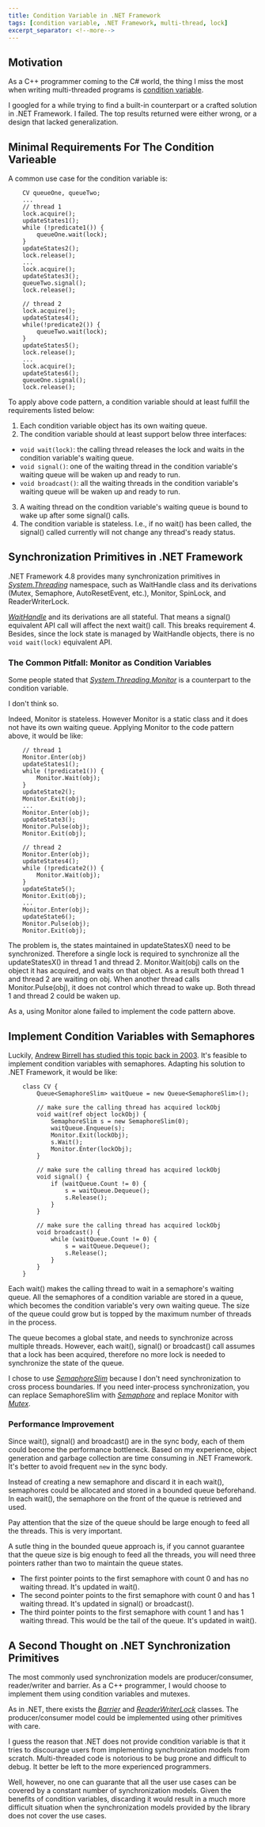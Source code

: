 ```yaml
---
title: Condition Variable in .NET Framework
tags: [condition variable, .NET Framework, multi-thread, lock]
excerpt_separator: <!--more-->
---
```


## Motivation

As a C++ programmer coming to the C# world, the thing I miss the most when writing multi-threaded programs is [condition variable][cv-link].

I googled for a while trying to find a built-in counterpart or a crafted solution in .NET Framework. I failed. The top results returned were either wrong, or a design that lacked generalization.
<!--more-->

## Minimal Requirements For The Condition Varieable

A common use case for the condition variable is:
```	
    CV queueOne, queueTwo;
    ...
    // thread 1
    lock.acquire();
    updateStates1();
    while (!predicate1()) {
        queueOne.wait(lock);
    }
    updateStates2();
    lock.release();
    ...
    lock.acquire();
    updateStates3();
    queueTwo.signal();
    lock.release();

    // thread 2
    lock.acquire();
    updateStates4();
    while(!predicate2()) {
        queueTwo.wait(lock);
    }
    updateStates5();
    lock.release();
    ...
    lock.acquire();
    updateStates6();
    queueOne.signal();
    lock.release();
```

To apply above code pattern, a condition variable should at least fulfill the requirements listed below:

1. Each condition variable object has its own waiting queue.
2. The condition variable should at least support below three interfaces:
  - `void wait(lock)`: the calling thread releases the lock and waits in the condition variable's waiting queue.
  - `void signal()`: one of the waiting thread in the condition variable's waiting queue will be waken up and ready to run.
  - `void broadcast()`: all the waiting threads in the condition variable's waiting queue will be waken up and ready to run.
3. A waiting thread on the condition variable's waiting queue is bound to wake up after some signal() calls.
4. The condition variable is stateless. I.e., if no wait() has been called, the signal() called currently will not change any thread's ready status.

## Synchronization Primitives in .NET Framework
.NET Framework 4.8 provides many synchronization primitives in [_System.Threading_][threading-link] namespace, such as WaitHandle class and its derivations (Mutex, Semaphore, AutoResetEvent, etc.), Monitor, SpinLock, and ReaderWriterLock.

[_WaitHandle_][waithandle] and its derivations are all stateful. That means a signal() equivalent API call will affect the next wait() call. This breaks requirement 4. Besides, since the lock state is managed by WaitHandle objects, there is no `void wait(lock)` equivalent API.

### The Common Pitfall: Monitor as Condition Variables

Some people stated that [_System.Threading.Monitor_][monitor-link] is a counterpart to the condition variable.

I don't think so. 

Indeed, Monitor is stateless. However Monitor is a static class and it does not have its own waiting queue. Applying Monitor to the code pattern above, it would be like:
```
    // thread 1
    Monitor.Enter(obj)
    updateStates1();
    while (!predicate1()) {
    	Monitor.Wait(obj);
    }
    updateState2();
    Monitor.Exit(obj);
    ...
    Monitor.Enter(obj);
    updateState3();
    Monitor.Pulse(obj);
    Monitor.Exit(obj);

    // thread 2
    Monitor.Enter(obj);
    updateStates4();
    while (!predicate2()) {
    	Monitor.Wait(obj);
    }
    updateState5();
    Monitor.Exit(obj);
    ...
    Monitor.Enter(obj);
    updateState6();
    Monitor.Pulse(obj);
    Monitor.Exit(obj);
```
The problem is, the states maintained in updateStatesX() need to be synchronized. Therefore a single lock is required to synchronize all the updateStatesX() in thread 1 and thread 2. Monitor.Wait(obj) calls on the object it has acquired, and waits on that object. As a result both thread 1 and thread 2 are waiting on obj. When another thread calls Monitor.Pulse(obj), it does not control which thread to wake up. Both thread 1 and thread 2 could be waken up.

As a, using Monitor alone failed to implement the code pattern above.

## Implement Condition Variables with Semaphores
Luckily, [Andrew Birrell has studied this topic back in 2003][ab-paper]. It's feasible to implement condition variables with semaphores. Adapting his solution to .NET Framework, it would be like:
```
    class CV {
        Queue<SemaphoreSlim> waitQueue = new Queue<SemaphoreSlim>();

        // make sure the calling thread has acquired lockObj
        void wait(ref object lockObj) {
            SemaphoreSlim s = new SemaphoreSlim(0);
            waitQueue.Enqueue(s);
            Monitor.Exit(lockObj);
            s.Wait();
            Monitor.Enter(lockObj);
        }

        // make sure the calling thread has acquired lockObj
        void signal() {
            if (waitQueue.Count != 0) {
                s = waitQueue.Dequeue();
                s.Release();
            }
        }

        // make sure the calling thread has acquired lockObj
        void broadcast() {
            while (waitQueue.Count != 0) {
                s = waitQueue.Dequeue();
                s.Release();
            }
        }
    }
```

Each wait() makes the calling thread to wait in a semaphore's waiting queue. All the semaphores of a condition variable are stored in a queue, which becomes the condition variable's very own waiting queue. The size of the queue could grow but is topped by the maximum number of threads in the process.

The queue becomes a global state, and needs to synchronize across multiple threads. However, each wait(), signal() or broadcast() call assumes that a lock has been acquired, therefore no more lock is needed to synchronize the state of the queue.

I chose to use [_SemaphoreSlim_][semaphoreslim] because I don't need synchronization to cross process boundaries. If you need inter-process synchronization, you can replace SemaphoreSlim with [_Semaphore_][semaphore] and replace Monitor with [_Mutex_][mutex].

### Performance Improvement
Since wait(), signal() and broadcast() are in the sync body, each of them could become the performance bottleneck. Based on my experience, object generation and garbage collection are time consuming in .NET Framework. It's better to avoid frequent `new` in the sync body.

Instead of creating a new semaphore and discard it in each wait(), semaphores could be allocated and stored in a bounded queue beforehand. In each wait(), the semaphore on the front of the queue is retrieved and used.

Pay attention that the size of the queue should be large enough to feed all the threads. This is very important.

A sutle thing in the bounded queue approach is, if you cannot guarantee that the queue size is big enough to feed all the threads, you will need three pointers rather than two to maintain the queue states.
- The first pointer points to the first semaphore with count 0 and has no waiting thread. It's updated in wait().
- The second pointer points to the first semaphore with count 0 and has 1 waiting thread. It's updated in signal() or broadcast().
- The third pointer points to the first semaphore with count 1 and has 1 waiting thread. This would be the tail of the queue. It's updated in wait().

## A Second Thought on .NET Synchronization Primitives

The most commonly used synchronization models are producer/consumer, reader/writer and barrier. As a C++ programmer, I would choose to implement them using condition variables and mutexes.

As in .NET, there exists the [_Barrier_][barrier] and [_ReaderWriterLock_][rwlock] classes. The producer/consumer model could be implemented using other primitives with care.

I guess the reason that .NET does not provide condition variable is that it tries to discourage users from implementing synchronization models from scratch. Multi-threaded code is notorious to be bug prone and difficult to debug. It better be left to the more experienced programmers.

Well, however, no one can guarante that all the user use cases can be covered by a constant number of synchronization models. Given the benefits of condition variables, discarding it would result in a much more difficult situation when the synchronization models provided by the library does not cover the use cases.

[cv-link]: https://en.cppreference.com/w/cpp/thread/condition_variable
[threading-link]: https://docs.microsoft.com/en-us/dotnet/api/system.threading?view=netframework-4.8
[monitor-link]: https://docs.microsoft.com/en-us/dotnet/api/system.threading.monitor?view=netframework-4.8
[ab-paper]: http://birrell.org/andrew/papers/ImplementingCVs.pdf
[waithandle]: https://docs.microsoft.com/en-us/dotnet/api/system.threading.waithandle?view=netframework-4.8
[semaphoreslim]: https://docs.microsoft.com/en-us/dotnet/api/system.threading.semaphoreslim?view=netframework-4.8
[semaphore]: https://docs.microsoft.com/en-us/dotnet/api/system.threading.semaphore?view=netframework-4.8
[mutex]: https://docs.microsoft.com/en-us/dotnet/api/system.threading.mutex?view=netframework-4.8
[barrier]: https://docs.microsoft.com/en-us/dotnet/api/system.threading.barrier?view=netframework-4.8
[rwlock]: https://docs.microsoft.com/en-us/dotnet/api/system.threading.readerwriterlock?view=netframework-4.8